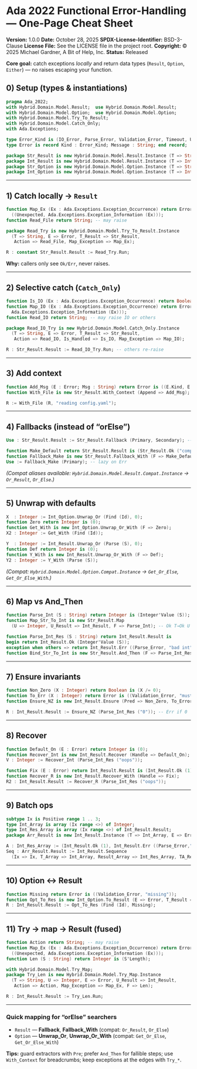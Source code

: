 
# Ada 2022 Functional Error-Handling — One‑Page Cheat Sheet

**Version:** 1.0.0
**Date:** October 28, 2025
**SPDX-License-Identifier:** BSD-3-Clause
**License File:** See the LICENSE file in the project root.
**Copyright:** © 2025 Michael Gardner, A Bit of Help, Inc.
**Status:** Released


**Core goal:** catch exceptions *locally* and return data types (`Result`, `Option`, `Either`) — no raises escaping your function.

## 0) Setup (types & instantiations)

```ada
pragma Ada_2022;
with Hybrid.Domain.Model.Result;  use Hybrid.Domain.Model.Result;
with Hybrid.Domain.Model.Option;  use Hybrid.Domain.Model.Option;
with Hybrid.Domain.Model.Try_To_Result;
with Hybrid.Domain.Model.Catch_Only;
with Ada.Exceptions;

type Error_Kind is (IO_Error, Parse_Error, Validation_Error, Timeout, Unexpected);
type Error is record Kind : Error_Kind; Message : String; end record;

package Str_Result is new Hybrid.Domain.Model.Result.Instance (T => String,  E => Error);
package Int_Result is new Hybrid.Domain.Model.Result.Instance (T => Integer, E => Error);
package Str_Option is new Hybrid.Domain.Model.Option.Instance (T => String);
package Int_Option is new Hybrid.Domain.Model.Option.Instance (T => Integer);
```

---

## 1) Catch locally → `Result`

```ada
function Map_Ex (Ex : Ada.Exceptions.Exception_Occurrence) return Error is
  ((Unexpected, Ada.Exceptions.Exception_Information (Ex)));
function Read_File return String; -- may raise

package Read_Try is new Hybrid.Domain.Model.Try_To_Result.Instance
  (T => String, E => Error, T_Result => Str_Result,
   Action => Read_File, Map_Exception => Map_Ex);

R : constant Str_Result.Result := Read_Try.Run;
```

**Why:** callers only see `Ok/Err`, never raises.

---

## 2) Selective catch (`Catch_Only`)

```ada
function Is_IO (Ex : Ada.Exceptions.Exception_Occurrence) return Boolean is (True); -- your test
function Map_IO (Ex : Ada.Exceptions.Exception_Occurrence) return Error is ((IO_Error,
  Ada.Exceptions.Exception_Information (Ex)));
function Read_IO return String; -- may raise IO or others

package Read_IO_Try is new Hybrid.Domain.Model.Catch_Only.Instance
  (T => String, E => Error, T_Result => Str_Result,
   Action => Read_IO, Is_Handled => Is_IO, Map_Exception => Map_IO);

R : Str_Result.Result := Read_IO_Try.Run; -- others re-raise
```

---

## 3) Add context

```ada
function Add_Msg (E : Error; Msg : String) return Error is ((E.Kind, E.Message & " :: " & Msg));
function With_File is new Str_Result.With_Context (Append => Add_Msg);

R := With_File (R, "reading config.yaml");
```

---

## 4) Fallbacks (instead of “orElse”)

```ada
Use : Str_Result.Result := Str_Result.Fallback (Primary, Secondary); -- eager

function Make_Default return Str_Result.Result is (Str_Result.Ok ("computed"));
function Fallback_Make is new Str_Result.Fallback_With (F => Make_Default);
Use := Fallback_Make (Primary); -- lazy on Err
```

*(Compat aliases available: `Hybrid.Domain.Model.Result.Compat.Instance` → `Or_Result`, `Or_Else`.)*

---

## 5) Unwrap with defaults

```ada
X  : Integer := Int_Option.Unwrap_Or (Find (Id), 0);
function Zero return Integer is (0);
function Get_With is new Int_Option.Unwrap_Or_With (F => Zero);
X2 : Integer := Get_With (Find (Id));

Y  : Integer := Int_Result.Unwrap_Or (Parse (S), 0);
function Def return Integer is (0);
function Y_With is new Int_Result.Unwrap_Or_With (F => Def);
Y2 : Integer := Y_With (Parse (S));
```

*(Compat: `Hybrid.Domain.Model.Option.Compat.Instance` → `Get_Or_Else`, `Get_Or_Else_With`.)*

---

## 6) Map vs And_Then

```ada
function Parse_Int (S : String) return Integer is (Integer'Value (S));
function Map_Str_To_Int is new Str_Result.Map
  (U => Integer, U_Result => Int_Result, F => Parse_Int); -- Ok T→Ok U

function Parse_Int_Res (S : String) return Int_Result.Result is
begin return Int_Result.Ok (Integer'Value (S));
exception when others => return Int_Result.Err ((Parse_Error, "bad int")); end;
function Bind_Str_To_Int is new Str_Result.And_Then (F => Parse_Int_Res); -- T→Result U
```

---

## 7) Ensure invariants

```ada
function Non_Zero (X : Integer) return Boolean is (X /= 0);
function To_Err (X : Integer) return Error is ((Validation_Error, "must be non-zero"));
function Ensure_NZ is new Int_Result.Ensure (Pred => Non_Zero, To_Error => To_Err);

R : Int_Result.Result := Ensure_NZ (Parse_Int_Res ("0")); -- Err if 0
```

---

## 8) Recover

```ada
function Default_On (E : Error) return Integer is (0);
function Recover_Int is new Int_Result.Recover (Handle => Default_On);
V : Integer := Recover_Int (Parse_Int_Res ("oops"));

function Fix (E : Error) return Int_Result.Result is (Int_Result.Ok (1));
function Recover_R is new Int_Result.Recover_With (Handle => Fix);
R2 : Int_Result.Result := Recover_R (Parse_Int_Res ("oops"));
```

---

## 9) Batch ops

```ada
subtype Ix is Positive range 1 .. 3;
type Int_Array is array (Ix range <>) of Integer;
type Int_Res_Array is array (Ix range <>) of Int_Result.Result;
package Arr_Result is new Int_Result.Instance (T => Int_Array, E => Error);

A : Int_Res_Array := (Int_Result.Ok (1), Int_Result.Err ((Parse_Error,"x")), Int_Result.Ok (3));
Seq : Arr_Result.Result := Int_Result.Sequence
  (Ix => Ix, T_Array => Int_Array, Result_Array => Int_Res_Array, TA_Result => Arr_Result) (A);
```

---

## 10) Option ↔ Result

```ada
function Missing return Error is ((Validation_Error, "missing"));
function Opt_To_Res is new Int_Option.To_Result (E => Error, T_Result => Int_Result);
R : Int_Result.Result := Opt_To_Res (Find (Id), Missing);
```

---

## 11) Try → map → Result (fused)

```ada
function Action return String; -- may raise
function Map_Ex (Ex : Ada.Exceptions.Exception_Occurrence) return Error is
  ((Unexpected, Ada.Exceptions.Exception_Information (Ex)));
function Len (S : String) return Integer is (S'Length);

with Hybrid.Domain.Model.Try_Map;
package Try_Len is new Hybrid.Domain.Model.Try_Map.Instance
  (T => String, U => Integer, E => Error, U_Result => Int_Result,
   Action => Action, Map_Exception => Map_Ex, F => Len);

R : Int_Result.Result := Try_Len.Run;
```

---

### Quick mapping for “orElse” searchers
- `Result` — **Fallback**, **Fallback_With** (compat: `Or_Result`, `Or_Else`)
- `Option` — **Unwrap_Or**, **Unwrap_Or_With** (compat: `Get_Or_Else`, `Get_Or_Else_With`)

**Tips:** guard extractors with `Pre`; prefer `And_Then` for fallible steps; use `With_Context` for breadcrumbs; keep exceptions at the edges with `Try_*`.
